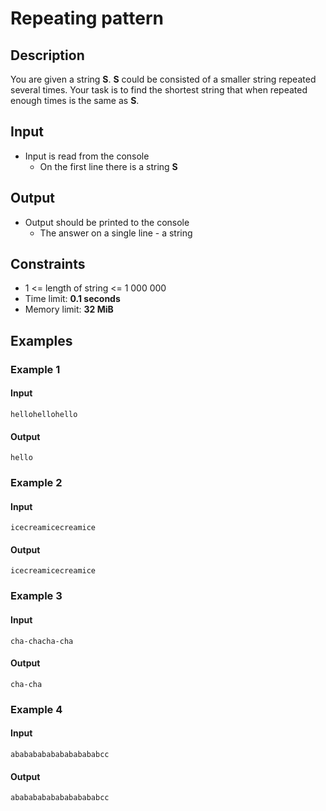 # Repeating pattern

## Description

You are given a string **S**. **S** could be consisted of a smaller string repeated several times. Your task is to find the shortest string that when repeated enough times is the same as **S**.

## Input
* Input is read from the console
  * On the first line there is a string **S**

## Output
* Output should be printed to the console
  * The answer on a single line - a string

## Constraints
* 1 <= length of string <= 1 000 000
* Time limit: **0.1 seconds**
* Memory limit: **32 MiB**

## Examples

### Example 1

#### Input
```
hellohellohello
```

#### Output
```
hello
```

### Example 2

#### Input
```
icecreamicecreamice
```

#### Output
```
icecreamicecreamice
```

### Example 3

#### Input
```
cha-chacha-cha
```

#### Output
```
cha-cha
```

### Example 4

#### Input
```
ababababababababababcc
```

#### Output
```
ababababababababababcc
```